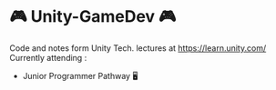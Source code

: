 # 🎮 Unity-GameDev 🎮
Code and notes form Unity Tech. lectures at https://learn.unity.com/ \
Currently attending :
- Junior Programmer Pathway 🖥️
